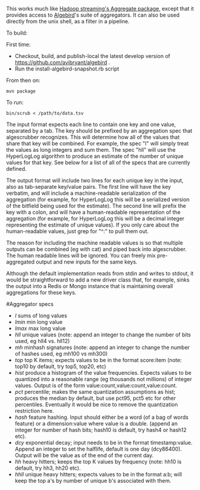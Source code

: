 This works much like [Hadoop streaming's Aggregate package](http://hadoop.apache.org/docs/r1.1.2/streaming.html#Hadoop+Aggregate+Package), except that it provides access to [Algebird](http://github.com/twitter/algebird)'s suite of aggregators. It can also be used directly from the unix shell, as a filter in a pipeline.

To build:

First time:
* Checkout, build, and publish-local the latest develop version of https://github.com/avibryant/algebird .
* Run the install-algebird-snapshot.rb script

From then on:

````
mvn package
````

To run:
````
bin/scrub < /path/to/data.tsv
````

The input format expects each line to contain one key and one value, separated by a tab. The key should be prefixed by an aggregation spec that algescrubber recognizes. This will determine how all of the values that share that key will be combined. For example, the spec "l" will simply treat the values as long integers and sum them. The spec "hll" will use the HyperLogLog algorithm to produce an estimate of the number of unique values for that key. See below for a list of all of the specs that are currently defined.

The output format will include two lines for each unique key in the input, also as tab-separate key/value pairs. The first line will have the key verbatim, and will include a machine-readable serialization of the aggregation (for example, for HyperLogLog this will be a serialized version of the bitfield being used for the estimate). The second line will prefix the key with a colon, and will have a human-readable representation of the aggregation (for example, for HyperLogLog this will be a decimal integer representing the estimate of unique values). If you only care about the human-readable values, just grep for "^:" to pull them out.

The reason for including the machine readable values is so that multiple outputs can be combined (eg with cat) and piped back into algescrubber. The human readable lines will be ignored. You can freely mix pre-aggregated output and new inputs for the same keys.

Although the default implementation reads from stdin and writes to stdout, it would be straightforward to add a new driver class that, for example, sinks the output into a Redis or Mongo instance that is maintaining overall aggregations for these keys.

#Aggregator specs

* *l* sums of long values
* *lmin* min long value
* *lmax* max long value
* *hll* unique values (note: append an integer to change the number of bits used, eg hll4 vs. hll12)
* *mh* minhash signatures (note: append an integer to change the number of hashes used, eg mh100 vs mh300)
* *top* top K items; expects values to be in the format score:item (note: top10 by default, try top5, top20, etc)
* *hist* produce a histogram of the value frequencies. Expects values to be quantized into a reasonable range (eg thousands not millions) of integer values. Output is of the form value:count,value:count,value:count.
* *pct* percentile; makes the same quantization assumptions as hist; produces the median by default, but use pct95, pct5 etc for other percentiles. Eventually it would be nice to remove the quantization restriction here.
* *hash* feature hashing. Input should either be a word (of a bag of words feature) or a dimension:value where value is a double. (append an integer for number of hash bits; hash10 is default, try hash4 or hash12 etc).
* *dcy* exponential decay; input needs to be in the format timestamp:value. Append an integer to set the halflife, default is one day (dcy86400). Output will be the value as of the end of the current day.
* *hh* heavy hitters; keeps the top K values by frequency (note: hh10 is default, try hh3, hh20 etc).
* *hhll* unique heavy hitters; expects values to be in the format a:b; will keep the top a's by number of unique b's associated with them.